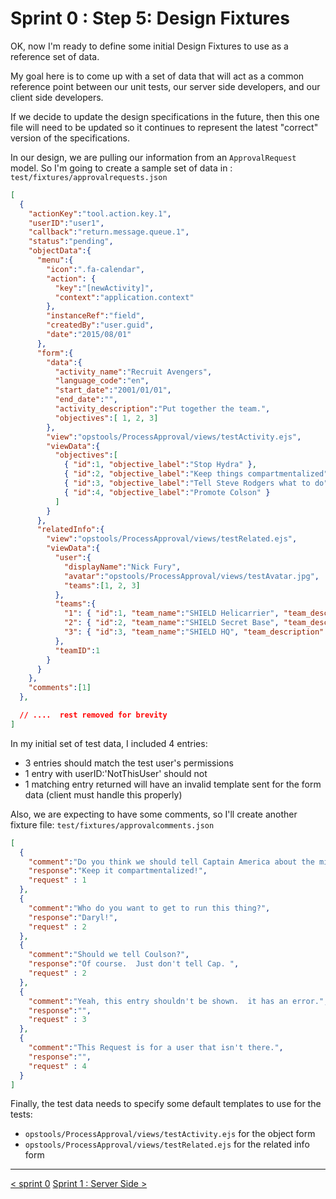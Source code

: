 # Sprint 0 : Step 5: Design Fixtures

OK, now I'm ready to define some initial Design Fixtures to use as a reference set of data.

My goal here is to come up with a set of data that will act as a common reference point between our unit tests, our server side developers, and our client side developers.

If we decide to update the design specifications in the future, then this one file will need to be updated so it continues to represent the latest "correct" version of the specifications.

In our design, we are pulling our information from an `ApprovalRequest` model.  So I'm going to create a sample set of data in : `test/fixtures/approvalrequests.json` 

```json
[
  {
    "actionKey":"tool.action.key.1",
    "userID":"user1",
    "callback":"return.message.queue.1",
    "status":"pending",
    "objectData":{
      "menu":{
        "icon":".fa-calendar",
        "action": {
          "key":"[newActivity]",
          "context":"application.context"
        },
        "instanceRef":"field",
        "createdBy":"user.guid",
        "date":"2015/08/01"
      },
      "form":{
        "data":{
          "activity_name":"Recruit Avengers",
          "language_code":"en",
          "start_date":"2001/01/01",
          "end_date":"",
          "activity_description":"Put together the team.",
          "objectives":[ 1, 2, 3]
        },
        "view":"opstools/ProcessApproval/views/testActivity.ejs",
        "viewData":{
          "objectives":[
            { "id":1, "objective_label":"Stop Hydra" },
            { "id":2, "objective_label":"Keep things compartmentalized" },
            { "id":3, "objective_label":"Tell Steve Rodgers what to do" },
            { "id":4, "objective_label":"Promote Colson" }
          ]
        }
      },
      "relatedInfo":{
        "view":"opstools/ProcessApproval/views/testRelated.ejs",
        "viewData":{
          "user":{
            "displayName":"Nick Fury",
            "avatar":"opstools/ProcessApproval/views/testAvatar.jpg",
            "teams":[1, 2, 3]
          },
          "teams":{
            "1": { "id":1, "team_name":"SHIELD Helicarrier", "team_description":"We fly around, but you can't see us." },
            "2": { "id":2, "team_name":"SHIELD Secret Base", "team_description":"Ssshhhhh ... it's secret." },
            "3": { "id":3, "team_name":"SHIELD HQ", "team_description":"Pretty cool place, really."}
          },
          "teamID":1
        }
      }
    },
    "comments":[1]
  },

  // ....  rest removed for brevity
]
```

In my initial set of test data, I included 4 entries:

+ 3 entries should match the test user's permissions
+ 1 entry with userID:'NotThisUser' should not
+ 1 matching entry returned will have an invalid template sent for the form data (client must handle this properly)


Also, we are expecting to have some comments, so I'll create another fixture file: `test/fixtures/approvalcomments.json` 
```json
[
  {
    "comment":"Do you think we should tell Captain America about the mission?",
    "response":"Keep it compartmentalized!",
    "request" : 1
  },
  {
    "comment":"Who do you want to get to run this thing?",
    "response":"Daryl!",
    "request" : 2
  },
  {
    "comment":"Should we tell Coulson?",
    "response":"Of course.  Just don't tell Cap. ",
    "request" : 2
  },
  {
    "comment":"Yeah, this entry shouldn't be shown.  it has an error.",
    "response":"",
    "request" : 3
  },
  {
    "comment":"This Request is for a user that isn't there.",
    "response":"",
    "request" : 4
  }
]
```
Finally, the test data needs to specify some default templates to use for the tests:

+ `opstools/ProcessApproval/views/testActivity.ejs`  for the object form
+ `opstools/ProcessApproval/views/testRelated.ejs`   for the related info form


---
[< sprint 0](tutorial_sprint0.md)
[Sprint 1 : Server Side >](tutorial_sprint1.md) 
